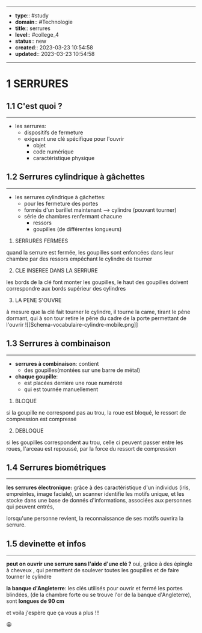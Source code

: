 
---
- **type**:: #study
- **domain**:: #Technologie 
- **title**:: serrures
- **level**:: #college_4
- **status**:: new
- **created**:: 2023-03-23 10:54:58
- **updated**:: 2023-03-23 10:54:58
---

# 1	SERRURES


## 1.1	C'est quoi ? 
---

- les serrures: 
	- dispositifs de fermeture
	- exigeant une clé spécifique pour l'ouvrir
		- objet
		- code numérique
		- caractéristique physique

## 1.2	Serrures cylindrique à gâchettes
---

- les serrures cylindrique à gâchettes:
	- pour les fermeture des portes
	- formés d'un barillet maintenant --> cylindre (pouvant tourner)
	- série de chambres renfermant chacune
		- ressors
		- goupilles (de différentes longueurs)


1) SERRURES FERMEES

quand la serrure est fermée,
les goupilles sont enfoncées dans leur chambre par des ressors
empêchant le cylindre de tourner

2) CLE INSEREE DANS LA SERRURE

les bords de la clé font monter les goupilles,
le haut des goupilles doivent correspondre aux bords supérieur des cylindres

3) LA PENE S'OUVRE

à mesure que la clé fait tourner le cylindre,
il tourne la came, tirant le pêne dormant,
qui à son tour retire le pêne du cadre de la porte
permettant de l'ouvrir
![[Schema-vocabulaire-cylindre-mobile.png]]

## 1.3	Serrures à combinaison
---

- **serrures à combinaison**: contient
	- des goupilles(montées sur une barre de métal)
- **chaque goupille**:
	- est placées derrière une roue numéroté
	- qui est tournée manuellement

1) BLOQUE

si la goupille ne correspond pas au trou, 
la roue est bloqué, 
le ressort de compression est compressé

2) DEBLOQUE

si les goupilles correspondent au trou,
celle ci peuvent passer entre les roues,
l'arceau est repoussé,
par la force du ressort de compression

## 1.4	Serrures biométriques
---

**les serrures électronique:**
grâce à des caractéristique d'un individus (iris, empreintes, image faciale),
un scanner identifie les motifs unique,
et les stocke dans une base de donnés d'informations,
associées aux personnes qui peuvent entrés,

lorsqu'une personne revient,
la reconnaissance de ses motifs ouvrira la serrure.

## 1.5	devinette et infos
---

**peut on ouvrir une serrure sans l'aide d'une clé ?**
oui, grâce à des épingle à cheveux ,
qui permettent de soulever toutes les goupilles et de faire tourner le cylindre

**la banque d'Angleterre**:
les clés utilisés pour ouvrir et fermé les portes blindées,
(de la chambre forte ou se trouve l'or de la banque d'Angleterre),
sont **longues de 90 cm**

et voila j'espère que ça vous a plus !!! 

😀